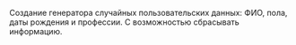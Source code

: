 Создание генератора случайных пользовательских данных: ФИО, пола, даты рождения и профессии. 
С возможностью сбрасывать информацию.